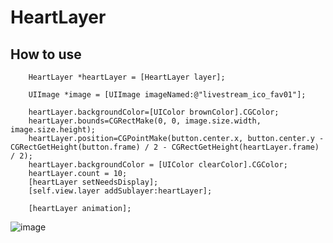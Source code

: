 # HeartLayer
## How to use
        HeartLayer *heartLayer = [HeartLayer layer];
        
        UIImage *image = [UIImage imageNamed:@"livestream_ico_fav01"];
        
        heartLayer.backgroundColor=[UIColor brownColor].CGColor;
        heartLayer.bounds=CGRectMake(0, 0, image.size.width, image.size.height);
        heartLayer.position=CGPointMake(button.center.x, button.center.y - CGRectGetHeight(button.frame) / 2 - CGRectGetHeight(heartLayer.frame) / 2);
        heartLayer.backgroundColor = [UIColor clearColor].CGColor;
        heartLayer.count = 10;
        [heartLayer setNeedsDisplay];
        [self.view.layer addSublayer:heartLayer];
        
        [heartLayer animation];

![image](https://github.com/jlteams/HeartLayer/Untitled.gif)
